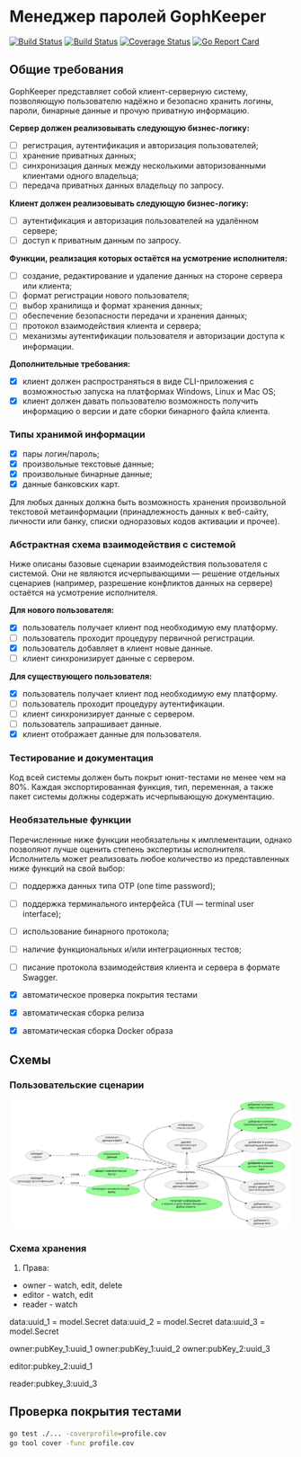 # Менеджер паролей GophKeeper

[![Build Status](https://github.com/gopherlearning/gophkeeper/workflows/run%20tests/badge.svg)](https://github.com/gopherlearning/gophkeeper/actions?workflow=run%20tests)
[![Build Status](https://github.com/gopherlearning/gophkeeper/workflows/Upload%20release%20assets%20after%20tagging/badge.svg)](https://github.com/gopherlearning/gophkeeper/actions?workflow=Upload%20release%20assets%20after%20tagging)
[![Coverage Status](https://coveralls.io/repos/github/gopherlearning/gophkeeper/badge.svg)](https://coveralls.io/github/gopherlearning/gophkeeper)
[![Go Report Card](https://goreportcard.com/badge/github.com/gopherlearning/gophkeeper)](https://goreportcard.com/report/github.com/gopherlearning/gophkeeper) 

## Общие требования
GophKeeper представляет собой клиент-серверную систему, позволяющую пользователю надёжно и безопасно хранить логины, пароли, бинарные данные и прочую приватную информацию.

**Сервер должен реализовывать следующую бизнес-логику:**
* [ ] регистрация, аутентификация и авторизация пользователей;
* [ ] хранение приватных данных;
* [ ] синхронизация данных между несколькими авторизованными клиентами одного владельца;
* [ ] передача приватных данных владельцу по запросу.

**Клиент должен реализовывать следующую бизнес-логику:**
* [ ] аутентификация и авторизация пользователей на удалённом сервере;
* [ ] доступ к приватным данным по запросу.

**Функции, реализация которых остаётся на усмотрение исполнителя:**
* [ ] создание, редактирование и удаление данных на стороне сервера или клиента;
* [ ] формат регистрации нового пользователя;
* [ ] выбор хранилища и формат хранения данных;
* [ ] обеспечение безопасности передачи и хранения данных;
* [ ] протокол взаимодействия клиента и сервера;
* [ ] механизмы аутентификации пользователя и авторизации доступа к информации.

**Дополнительные требования:**
* [x] клиент должен распространяться в виде CLI-приложения с возможностью запуска на платформах Windows, Linux и Mac OS;
* [x] клиент должен давать пользователю возможность получить информацию о версии и дате сборки бинарного файла клиента.

### Типы хранимой информации
* [x] пары логин/пароль;
* [x] произвольные текстовые данные;
* [x] произвольные бинарные данные;
* [x] данные банковских карт.

Для любых данных должна быть возможность хранения произвольной текстовой метаинформации (принадлежность данных к веб-сайту, личности или банку, списки одноразовых кодов активации и прочее).

### Абстрактная схема взаимодействия с системой
Ниже описаны базовые сценарии взаимодействия пользователя с системой. Они не являются исчерпывающими — решение отдельных сценариев (например, разрешение конфликтов данных на сервере) остаётся на усмотрение исполнителя.

**Для нового пользователя:**
* [x] пользователь получает клиент под необходимую ему платформу.
* [ ] пользователь проходит процедуру первичной регистрации.
* [x] пользователь добавляет в клиент новые данные.
* [ ] клиент синхронизирует данные с сервером.

**Для существующего пользователя:**
* [x] пользователь получает клиент под необходимую ему платформу.
* [ ] пользователь проходит процедуру аутентификации.
* [ ] клиент синхронизирует данные с сервером.
* [ ] пользователь запрашивает данные.
* [x] клиент отображает данные для пользователя.

### Тестирование и документация
Код всей системы должен быть покрыт юнит-тестами не менее чем на 80%. Каждая экспортированная функция, тип, переменная, а также пакет системы должны содержать исчерпывающую документацию.

### Необязательные функции
Перечисленные ниже функции необязательны к имплементации, однако позволяют лучше оценить степень экспертизы исполнителя. Исполнитель может реализовать любое количество из представленных ниже функций на свой выбор:
* [ ] поддержка данных типа OTP (one time password);
* [ ] поддержка терминального интерфейса (TUI — terminal user interface);
* [ ] использование бинарного протокола;
* [ ] наличие функциональных и/или интеграционных тестов;
* [ ] писание протокола взаимодействия клиента и сервера в формате Swagger.
* [x] автоматическое проверка покрытия тестами
* [x] автоматическая сборка релиза
* [x] автоматическая сборка Docker образа


## Схемы
### Пользовательские сценарии
![](./doc/usecase.svg)


### Схема хранения
1. Права:
  * owner   - watch, edit, delete
  * editor  - watch, edit
  * reader  - watch

data:uuid_1 = model.Secret
data:uuid_2 = model.Secret
data:uuid_3 = model.Secret

owner:pubKey_1:uuid_1
owner:pubKey_1:uuid_2
owner:pubKey_2:uuid_3

editor:pubkey_2:uuid_1

reader:pubkey_3:uuid_3


## Проверка покрытия тестами
```bash
go test ./... -coverprofile=profile.cov
go tool cover -func profile.cov

```